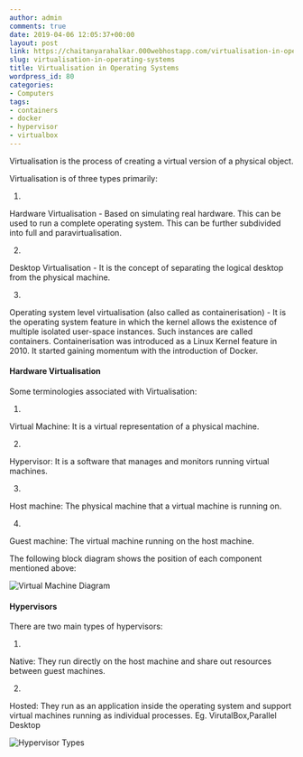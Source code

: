```yaml
---
author: admin
comments: true
date: 2019-04-06 12:05:37+00:00
layout: post
link: https://chaitanyarahalkar.000webhostapp.com/virtualisation-in-operating-systems/
slug: virtualisation-in-operating-systems
title: Virtualisation in Operating Systems
wordpress_id: 80
categories:
- Computers
tags:
- containers
- docker
- hypervisor
- virtualbox
---
```





Virtualisation is the process of creating a virtual version of a physical object.




Virtualisation is of three types primarily:






  1. 


Hardware Virtualisation - Based on simulating real hardware. This can be used to run a complete operating system. This can be further subdivided into full and paravirtualisation.





  2. 


Desktop Virtualisation - It is the concept of separating the logical desktop from the physical machine.





  3. 


Operating system level virtualisation (also called as containerisation) - It is the operating system feature in which the kernel allows the existence of multiple isolated user-space instances. Such instances are called containers. Containerisation was introduced as a Linux Kernel feature in 2010. It started gaining momentum with the introduction of Docker.







#### Hardware Virtualisation




Some terminologies associated with Virtualisation:






  1. 


Virtual Machine: It is a virtual representation of a physical machine.





  2. 


Hypervisor: It is a software that manages and monitors running virtual machines.





  3. 


Host machine: The physical machine that a virtual machine is running on.





  4. 


Guest machine: The virtual machine running on the host machine.







The following block diagram shows the position of each component mentioned above:




![Virtual Machine Diagram](https://chaitanyarahalkar.000webhostapp.com/wp-content/uploads/2019/06/virtualisation.png)




#### Hypervisors




There are two main types of hypervisors:






  1. 


Native: They run directly on the host machine and share out resources between guest machines.





  2. 


Hosted: They run as an application inside the operating system and support virtual machines running as individual processes.
Eg. VirutalBox,Parallel Desktop







![Hypervisor Types](https://chaitanyarahalkar.000webhostapp.com/wp-content/uploads/2019/06/hypervisor.png)






